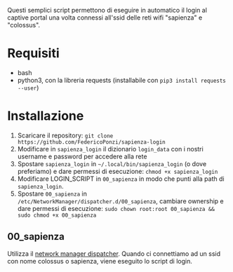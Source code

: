 Questi semplici script permettono di eseguire in automatico il login al captive portal una volta connessi all'ssid delle reti wifi "sapienza" e "colossus".

# Requisiti

 * bash
 * python3, con la libreria requests (installabile con `pip3 install requests --user`)

# Installazione

 1. Scaricare il repository: `git clone https://github.com/FedericoPonzi/sapienza-login`
 2. Modificare in `sapienza_login` il dizionario `login_data` con i nostri username e password per accedere alla rete
 3. Spostare `sapienza_login` in `~/.local/bin/sapienza_login` (o dove preferiamo) e dare permessi di esecuzione: `chmod +x sapienza_login`
 4. Modificare LOGIN_SCRIPT in `00_sapienza` in modo che punti alla path di `sapienza_login`.
 4. Spostare `00_sapienza` in `/etc/NetworkManager/dispatcher.d/00_sapienza`, cambiare ownership e dare permessi di esecuzione: `sudo chown root:root 00_sapienza && sudo chmod +x 00_sapienza`

## 00_sapienza
Utilizza il [network manager dispatcher](https://wiki.archlinux.org/index.php/NetworkManager_(Italiano)#Servizi_di_rete_con_NetworkManager_Dispatcher). Quando ci connettiamo ad un ssid con nome colossus o sapienza, viene eseguito lo script di login.
